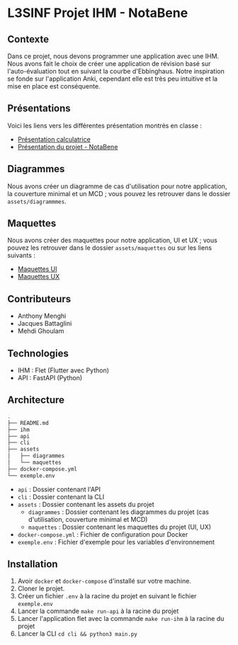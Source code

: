 # L3SINF Projet IHM - NotaBene

## Contexte

Dans ce projet, nous devons programmer une application avec une IHM.
Nous avons fait le choix de créer une application de révision basé sur l'auto-évaluation tout en suivant la courbe d'Ebbinghaus.
Notre inspiration se fonde sur l'application Anki, cependant elle est très peu intuitive et la mise en place est conséquente.

## Présentations

Voici les liens vers les différentes présentation montrés en classe :

- [Présentation calculatrice](https://www.canva.com/design/DAF9VJuEL5o/R7Plr9m7-TJSe962BasVXQ/view?utm_content=DAF9VJuEL5o&utm_campaign=designshare&utm_medium=link&utm_source=editor)
- [Présentation du projet - NotaBene](https://www.canva.com/design/DAF82SGmcXM/_xUJKaav0MRmMIPLK7CH1w/view?utm_content=DAF82SGmcXM&utm_campaign=designshare&utm_medium=link&utm_source=editor)

## Diagrammes

Nous avons créer un diagramme de cas d'utilisation pour notre application, la couverture minimal et un MCD ; vous pouvez les retrouver dans le dossier `assets/diagrammmes`.

## Maquettes

Nous avons créer des maquettes pour notre application, UI et UX ; vous pouvez les retrouver dans le dossier `assets/maquettes` ou sur les liens suivants :

- [Maquettes UI](https://www.figma.com/file/5vhr2PmggYpFcI74pYPpqj/UI?type=design&node-id=0%3A1&mode=design&t=CisRsQdiZqw1XuOh-1)
- [Maquettes UX](https://www.figma.com/file/Rn32dijtvrqSgnkOxDwRJ1/UX?type=whiteboard&node-id=0%3A1&t=uRaHr8N8dL72zMmX-1)

## Contributeurs

- Anthony Menghi
- Jacques Battaglini
- Mehdi Ghoulam

## Technologies

- IHM : Flet (Flutter avec Python)
- API : FastAPI (Python)

## Architecture

```bash
.
├── README.md
├── ihm
├── api
├── cli
├── assets
│   ├── diagrammes
│   └── maquettes
├── docker-compose.yml
└── exemple.env
```

- `api` : Dossier contenant l'API
- `cli` : Dossier contenant la CLI
- `assets` : Dossier contenant les assets du projet
  - `diagrammes` : Dossier contenant les diagrammes du projet (cas d'utilisation, couverture minimal et MCD)
  - `maquettes` : Dossier contenant les maquettes du projet (UI, UX)
- `docker-compose.yml` : Fichier de configuration pour Docker
- `exemple.env` : Fichier d'exemple pour les variables d'environnement

## Installation

1. Avoir `docker` et `docker-compose` d'installé sur votre machine.
2. Cloner le projet.
3. Créer un fichier `.env` à la racine du projet en suivant le fichier `exemple.env`
4. Lancer la commande `make run-api` à la racine du projet
5. Lancer l'application flet avec la commande `make run-ihm` à la racine du projet
6. Lancer la CLI `cd cli && python3 main.py`

